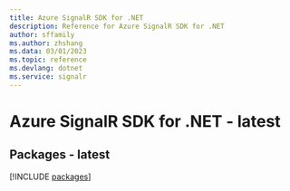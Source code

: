 ```yaml
---
title: Azure SignalR SDK for .NET
description: Reference for Azure SignalR SDK for .NET
author: sffamily
ms.author: zhshang
ms.data: 03/01/2023
ms.topic: reference
ms.devlang: dotnet
ms.service: signalr
---
```

# Azure SignalR SDK for .NET - latest
## Packages - latest
[!INCLUDE [packages](signalr-index.md)]